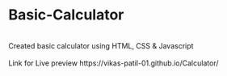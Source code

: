 # Basic-Calculator
<br>
Created basic calculator using HTML, CSS &amp; Javascript
<br><br>
Link for Live preview 
https://vikas-patil-01.github.io/Calculator/
